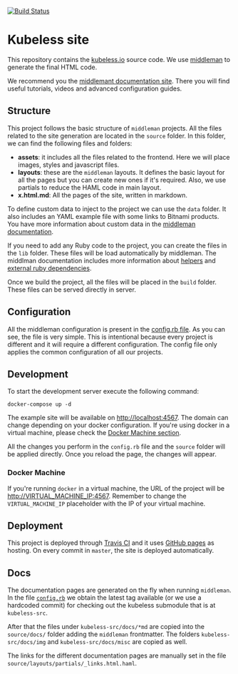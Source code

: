 [![Build Status](https://travis-ci.org/kubeless/kubeless-website.svg?branch=master)](https://travis-ci.org/kubeless/kubeless-website)

# Kubeless site

This repository contains the [kubeless.io](http://kubeless.io) source code. We use [middleman](https://middlemanapp.com) to generate the final HTML code.

We recommend you the [middlemant documentation site](https://middlemanapp.com/basics/install/). There you will find useful tutorials, videos and advanced configuration guides.

## Structure

This project follows the basic structure of `middleman` projects. All the files related to the site generation are located in the `source` folder. In this folder, we can find the following files and folders:

* **assets**: it includes all the files related to the frontend. Here we will place images, styles and javascript files.
* **layouts**: these are the `middleman` layouts. It defines the basic layout for all the pages but you can create new ones if it's required. Also, we use partials to reduce the HAML code in main layout.
* **x.html.md**: All the pages of the site, written in markdown.

To define custom data to inject to the project we can use the `data` folder. It also includes an YAML example file with some links to Bitnami products. You have more information about custom data in the [middleman documentation](https://middlemanapp.com/advanced/data-files/).

If you need to add any Ruby code to the project, you can create the files in the `lib` folder. These files will be load automatically by middleman. The middlman documentation includes more information about [helpers](https://middlemanapp.com/basics/helper-methods/) and [external ruby dependencies](https://middlemanapp.com/basics/directory-structure/#lib-directory).

Once we build the project, all the files will be placed in the `build` folder. These files can be served directly in server.

## Configuration

All the middleman configuration is present in the [config.rb file](https://github.com/kubeless/kubeless.github.io/blob/master/config.rb). As you can see, the file is very simple. This is intentional because every project is different and it will require a different configuration. The config file only applies the common configuration of all our projects.

## Development

To start the development server execute the following command:

```
docker-compose up -d
```

The example site will be available on [http://localhost:4567](http://localhost:4567). The domain can change depending on your docker configuration. If you're using docker in a virtual machine, please check the [Docker Machine section](#docker-machine).

All the changes you perform in the `config.rb` file and the `source` folder will be applied directly. Once you reload the page, the changes will appear.

### Docker Machine

If you're running `docker` in a virtual machine, the URL of the project will be [http://VIRTUAL_MACHINE_IP:4567](http://VIRTUAL_MACHINE_IP:4567). Remember to change the `VIRTUAL_MACHINE_IP` placeholder with the IP of your virtual machine.

## Deployment

This project is deployed through [Travis CI](https://travis-ci.org/kubeless/kubeless.github.io) and it uses [GitHub pages](https://pages.github.com/) as hosting. On every commit in `master`, the site is deployed automatically.

## Docs

The documentation pages are generated on the fly when running `middleman`. In the file [`config.rb`](./config.rb) we obtain the latest tag available (or we use a hardcoded commit) for checking out the kubeless submodule that is at `kubeless-src`.

After that the files under `kubeless-src/docs/*md` are copied into the `source/docs/` folder adding the `middleman` frontmatter. The folders `kubeless-src/docs/img` and `kubeless-src/docs/misc` are copied as well.

The links for the different documentation pages are manually set in the file `source/layouts/partials/_links.html.haml`.
